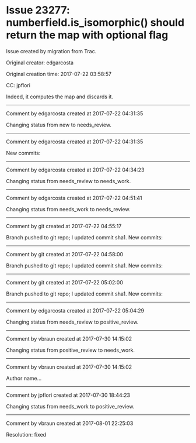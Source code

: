 # Issue 23277: numberfield.is_isomorphic() should return the map with optional flag

Issue created by migration from Trac.

Original creator: edgarcosta

Original creation time: 2017-07-22 03:58:57

CC:  jpflori

Indeed, it computes the map and discards it.


---

Comment by edgarcosta created at 2017-07-22 04:31:35

Changing status from new to needs_review.


---

Comment by edgarcosta created at 2017-07-22 04:31:35

New commits:


---

Comment by edgarcosta created at 2017-07-22 04:34:23

Changing status from needs_review to needs_work.


---

Comment by edgarcosta created at 2017-07-22 04:51:41

Changing status from needs_work to needs_review.


---

Comment by git created at 2017-07-22 04:55:17

Branch pushed to git repo; I updated commit sha1. New commits:


---

Comment by git created at 2017-07-22 04:58:00

Branch pushed to git repo; I updated commit sha1. New commits:


---

Comment by git created at 2017-07-22 05:02:00

Branch pushed to git repo; I updated commit sha1. New commits:


---

Comment by edgarcosta created at 2017-07-22 05:04:29

Changing status from needs_review to positive_review.


---

Comment by vbraun created at 2017-07-30 14:15:02

Changing status from positive_review to needs_work.


---

Comment by vbraun created at 2017-07-30 14:15:02

Author name...


---

Comment by jpflori created at 2017-07-30 18:44:23

Changing status from needs_work to positive_review.


---

Comment by vbraun created at 2017-08-01 22:25:03

Resolution: fixed
